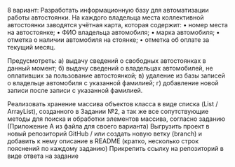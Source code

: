 8 вариант:
    Разработать информационную базу для автоматизации работы автостоянки. На каждого владельца места коллективной автостоянки заводятся учётная карта, которая содержит:
    • номер места на автостоянке;
    • ФИО владельца автомобиля;
    • марка автомобиля;
    • отметка о наличии автомобиля на стоянке;
    • отметка об оплате за текущий месяц.

Предусмотреть:
а) выдачу сведений о свободных автостоянках в данный момент;
б) выдачу сведений о владельцах автомобилей, не оплативших за пользование автостоянкой;
в) удаление из базы записей о владельце автомобиля с указанной фамилией;
г) добавление новой записи после записи с указанной фамилией.

Реализовать хранение массива объектов класса в виде списка (List / ArrayList), созданного в Задании №2, а так же все сопутствующие методы для поиска и обработки элементов массива, согласно заданию  (Приложение А из файла для своего варианта)
Выгрузить проект в новый репозиторий GitHub / или создать новую ветку (branch) и добавить к нему описание в README (кратко, несколько строк пояснений по каждому заданию)
Прикрепить ссылку на репозиторий в виде ответа на задание
